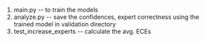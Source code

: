 1. main.py -- to train the models
2. analyze.py -- save the confidences, expert correctness using the trained model in validation directory
3. test\_increase\_experts -- calculate the avg. ECEs
